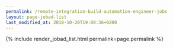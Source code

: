 ```yaml
---
permalink: /remote-integration-build-automation-engineer-jobs
layout: page-jobad-list
last_modified_at: 2018-10-20T19:00:36+0200
---
```

{% include render_jobad_list.html permalink=page.permalink %}
